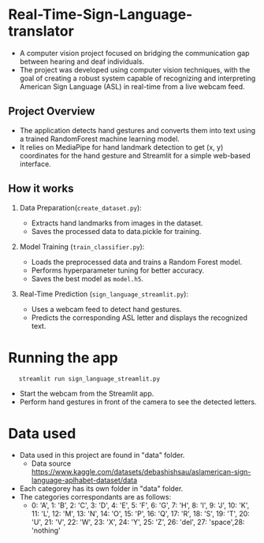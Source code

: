 # Real-Time-Sign-Language-translator

- A computer vision project focused on bridging the communication gap between hearing and deaf individuals. 
- The project was developed using computer vision techniques, with the goal of creating a robust system capable of recognizing and interpreting American Sign Language (ASL) in real-time from a live webcam feed.

## Project Overview

- The application detects hand gestures and converts them into text using a trained RandomForest machine learning model. 
- It relies on MediaPipe for hand landmark detection to get (x, y) coordinates for the hand gesture and Streamlit for a simple web-based interface.

## How it works

1.  Data Preparation(```create_dataset.py```):
    - Extracts hand landmarks from images in the dataset.
    - Saves the processed data to data.pickle for training.

2.  Model Training (```train_classifier.py```):
    - Loads the preprocessed data and trains a Random Forest model.
    - Performs hyperparameter tuning for better accuracy.
    - Saves the best model as ```model.h5```.

3.  Real-Time Prediction (```sign_language_streamlit.py```):
    - Uses a webcam feed to detect hand gestures.
    - Predicts the corresponding ASL letter and displays the recognized text.
  
# Running the app
       streamlit run sign_language_streamlit.py
   - Start the webcam from the Streamlit app.
   - Perform hand gestures in front of the camera to see the detected letters.

# Data used
   - Data used in this project are found in "data" folder.
       - Data source https://www.kaggle.com/datasets/debashishsau/aslamerican-sign-language-aplhabet-dataset/data 
   - Each categorey has its own folder in "data" folder.
   - The categories correspondants are as follows:
       - 0: 'A', 1: 'B', 2: 'C', 3: 'D', 4: 'E', 5: 'F', 6: 'G', 7: 'H', 8: 'I', 9: 'J',
         10: 'K', 11: 'L', 12: 'M', 13: 'N', 14: 'O', 15: 'P', 16: 'Q', 17: 'R', 18: 'S',
         19: 'T', 20: 'U', 21: 'V', 22: 'W', 23: 'X', 24: 'Y', 25: 'Z', 26: 'del', 27: 'space',28: 'nothing'
